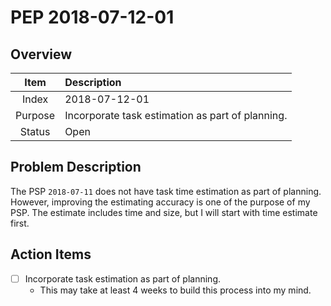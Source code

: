 # PEP 2018-07-12-01

## Overview

| Item | Description |
|:----:|:------------|
| Index | 2018-07-12-01 |
| Purpose | Incorporate task estimation as part of planning.  |
| Status | Open |

## Problem Description

The PSP `2018-07-11` does not have task time estimation as part of planning. However, improving the estimating accuracy is one of the purpose of my PSP. The estimate includes time and size, but I will start with time estimate first.

## Action Items

- [ ] Incorporate task estimation as part of planning.
  - This may take at least 4 weeks to build this process into my mind.
